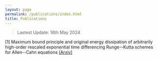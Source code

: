```yaml
---
layout: page
permalink: /publications/index.html
title: Publications
---
```


> Lastest Update: 16th May 2024

[1] Maximum bound principle and original energy dissipation of arbitrarily high-order rescaled exponential time differencing Runge--Kutta schemes for Allen--Cahn equations [(Arxiv)](https://arxiv.org/abs/2404.19188)

